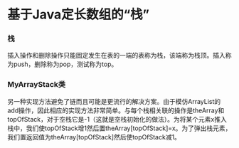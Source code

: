 # 基于Java定长数组的“栈”

### 栈

插入操作和删除操作只能固定发生在表的一端的表称为栈，该端称为栈顶。插入称为push，删除称为pop，测试称为top。

### MyArrayStack类

另一种实现方法避免了链而且可能是更流行的解决方案。由于模仿ArrayList的add操作，因此相应的实现方法非常简单。与每个栈相关联的操作是theArray和topOfStack，对于空栈它是-1（这就是空栈初始化的做法）。为将某个元素x推入栈中，我们使topOfStack增1然后置theArray[topOfStack]=x。为了弹出栈元素，我们置返回值为theArray[topOfStack]然后使topOfStack减1。
